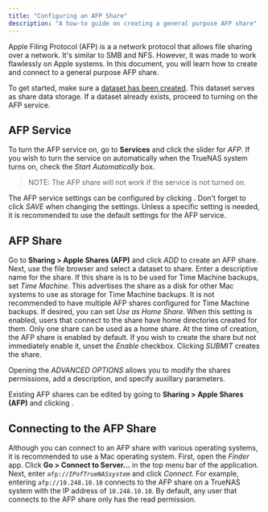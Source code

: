 ```yaml
---
title: "Configuring an AFP Share"
description: "A how-to guide on creating a general purpose AFP share"
---
```


Apple Filing Protocol (AFP) is a a network protocol that allows file sharing
over a network. It's similar to SMB and NFS. However, it was made to work
flawlessly on Apple systems. In this document, you will learn how to create and
connect to a general purpose AFP share.

To get started, make sure a
<a href="/docs/initial-setup/storage/datasets">dataset has been created</a>.
This dataset serves as share data storage.
If a dataset already exists, proceed to turning on the AFP service.

## AFP Service

To turn the AFP service on, go to **Services** and click the slider for
*AFP*. If you wish to turn the service on automatically when the TrueNAS
system turns on, check the *Start Automatically* box.

> NOTE: The AFP share will not work if the service is not turned on.

The AFP service settings can be configured by clicking
<i class="fas fa-pen"></i>. Don't forget to click *SAVE* when changing
the settings. Unless a specific setting is needed, it is recommended to
use the default settings for the AFP service.

## AFP Share

Go to **Sharing > Apple Shares (AFP)** and click *ADD* to create an AFP share.
Next, use the file browser and select a dataset to share. Enter a descriptive
name for the share. If this share is is to be used for Time Machine backups, set
*Time Machine*. This advertises the share as a disk for other Mac systems to use
as storage for Time Machine backups. It is not recommended to have multiple AFP
shares configured for Time Machine backups. If desired, you can set *Use as
Home Share*. When this setting is enabled, users that connect to the share have
home directories created for them. Only one share can be used as a home share.
At the time of creation, the AFP share is enabled by default. If you wish to
create the share but not immediately enable it, unset the *Enable* checkbox.
Clicking *SUBMIT* creates the share.

Opening the *ADVANCED OPTIONS* allows you to modify the shares permissions, add
a description, and specify auxillary parameters.

Existing AFP shares can be edited by going to
**Sharing > Apple Shares (AFP)** and clicking
<i class="fas fa-ellipsis-v"></i>.

## Connecting to the AFP Share

Although you can connect to an AFP share with various operating systems,
it is recommended to use a Mac operating system. First, open the *Finder* app.
Click **Go > Connect to Server...** in the top menu bar of the application.
Next, enter <code>afp://<i>IPofTrueNASsystem</i></code> and click *Connect*. For
example, entering `afp://10.248.10.10` connects to the AFP share on a TrueNAS
system with the IP address of `10.248.10.10`. By default, any user that connects
to the AFP share only has the read permission.